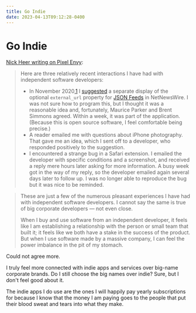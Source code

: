 ```yaml
---
title: Go Indie
date: 2023-04-13T09:12:28-0400
---
```


# Go Indie

[Nick Heer writing on Pixel Envy](https://pxlnv.com/blog/go-indie/):

> Here are three relatively recent interactions I have had with independent software developers:
> 
> *   In November 2020,[1](https://pxlnv.com/blog/go-indie/?utm_source=pocket_saves#fn:1) I [suggested](https://github.com/Ranchero-Software/NetNewsWire/issues/2569) a separate display of the optional `external_url` property for [JSON Feeds](https://www.jsonfeed.org/) in NetNewsWire. I was not sure how to program this, but I thought it was a reasonable idea and, fortunately, Maurice Parker and Brent Simmons agreed. Within a week, it was part of the application. (Because this is open source software, I feel comfortable being precise.)
> *   A reader emailed me with questions about iPhone photography. That gave me an idea, which I sent off to a developer, who responded positively to the suggestion.
> *   I encountered a strange bug in a Safari extension. I emailed the developer with specific conditions and a screenshot, and received a reply mere hours later asking for more information. A busy week got in the way of my reply, so the developer emailed again several days later to follow up. I was no longer able to reproduce the bug but it was nice to be reminded.

> These are just a few of the numerous pleasant experiences I have had with independent software developers. I cannot say the same is true of big corporate developers — not even close.
> 
> When I buy and use software from an independent developer, it feels like I am establishing a relationship with the person or small team that built it; it feels like we both have a stake in the success of the product. But when I use software made by a massive company, I can feel the power imbalance in the pit of my stomach.

Could not agree more.

I truly feel more connected with indie apps and services over big-name corporate brands. Do I still choose the big names over indie? Sure, but I don't feel good about it.

The indie apps I do use are the ones I will happily pay yearly subscriptions for because I know that the money I am paying goes to the people that put their blood sweat and tears into what they make.

